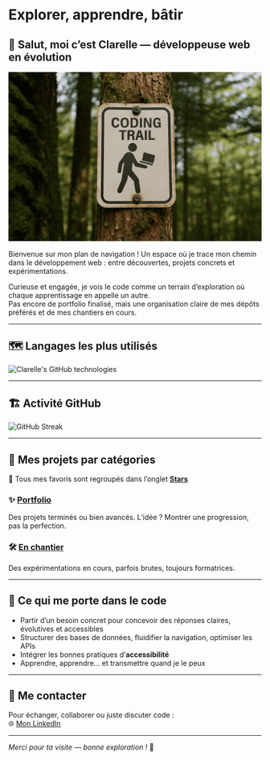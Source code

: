 # Explorer, apprendre, bâtir

## 👋 Salut, moi c’est Clarelle — développeuse web en évolution
![Coding Trail](coding_path_background-s.png)


Bienvenue sur mon plan de navigation !
Un espace où je trace mon chemin dans le développement web : entre découvertes, projets concrets et expérimentations.

Curieuse et engagée, je vois le code comme un terrain d’exploration où chaque apprentissage en appelle un autre.  
Pas encore de portfolio finalisé, mais une organisation claire de mes dépôts préférés et de mes chantiers en cours.

---

## 🗺️ Langages les plus utilisés

![Clarelle's GitHub technologies](https://github-readme-stats.vercel.app/api/top-langs/?username=Clarelle974&layout=compact&theme=radical)

---

## 🏗️ Activité GitHub

![GitHub Streak](https://github-readme-streak-stats.herokuapp.com/?user=Clarelle974&theme=tokyonight)

---

## 🧰 Mes projets par catégories

🔗 Tous mes favoris sont regroupés dans l’onglet [**Stars**](https://github.com/Clarelle974?tab=stars)

### ✨ [Portfolio](https://github.com/Clarelle974?tab=stars)  
Des projets terminés ou bien avancés. L’idée ? Montrer une progression, pas la perfection.

### 🛠️ [En chantier](https://github.com/Clarelle974?tab=stars)  
Des expérimentations en cours, parfois brutes, toujours formatrices.

---

## 🔋 Ce qui me porte dans le code

- Partir d’un besoin concret pour concevoir des réponses claires, évolutives et accessibles  
- Structurer des bases de données, fluidifier la navigation, optimiser les APIs  
- Intégrer les bonnes pratiques d’**accessibilité**  
- Apprendre, apprendre… et transmettre quand je le peux

---

## 💬 Me contacter

 Pour échanger, collaborer ou juste discuter code :  
🌐 [Mon LinkedIn](https://www.linkedin.com/in/clarelle-lemonnier-208b48280)

---

*Merci pour ta visite — bonne exploration !* 🚀
